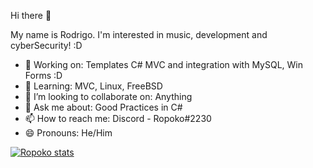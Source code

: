 Hi there 👋

My name is Rodrigo. I'm interested in music, development and cyberSecurity! :D

- 🔭 Working on: Templates C# MVC and integration with MySQL, Win Forms :D
- 🌱 Learning: MVC, Linux, FreeBSD
- 👯 I’m looking to collaborate on: Anything
- 💬 Ask me about: Good Practices in C# 
- 📫 How to reach me: Discord - Ropoko#2230
- 😄 Pronouns: He/Him

[![Ropoko stats](https://github-readme-stats.vercel.app/api?username=ropoko&show_icons=true&theme=radical)](https://github.com/anuraghazra/github-readme-stats)
